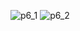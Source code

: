 ![p6_1](https://cloud.githubusercontent.com/assets/16952537/14167143/1bc9df7c-f6a4-11e5-9288-f2d073590f39.png)
![p6_2](https://cloud.githubusercontent.com/assets/16952537/14167149/21918d4c-f6a4-11e5-9d2b-e37bd4eda73c.png)


